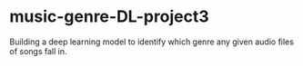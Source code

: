 # music-genre-DL-project3
Building a deep learning model to identify which genre any given audio files of songs fall in.
